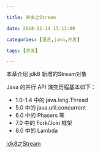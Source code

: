 ```yaml
---

title: 并发之Stream

date: 2018-11-14 15:13:00

categories: [语言,java,并发]

tags: [并发]

---
```


本章介绍 jdk8 新增的Stream对象 

<!--more-->



Java 的并行 API 演变历程基本如下：

- 1.0-1.4 中的 java.lang.Thread
- 5.0 中的 java.util.concurrent
- 6.0 中的 Phasers 等
- 7.0 中的 Fork/Join 框架
- 8.0 中的 Lambda

[jdk8之Stream](https://www.ibm.com/developerworks/cn/java/j-lo-java8streamapi/index.html)